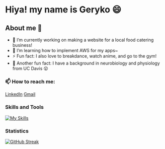 # Hiya! my name is Geryko 😄

## About me 🤔
- 🔭 I’m currently working on making a website for a local food catering business!
- 🌱 I’m learning how to implement AWS for my apps~
- ⚡ Fun fact: I also love to breakdance, watch anime, and go to the gym!
- 🧠 Another fun fact: I have a background in neurobiology and physiology from UC Davis 😲

### 📫 How to reach me:
[LinkedIn](https://www.linkedin.com/in/geryko-menta-36a0b0215/)
[Gmail](gakidogeck@gmail.com)

### Skills and Tools
[![My Skills](https://skillicons.dev/icons?i=js,html,css,aws,express,mysql,nodejs,postgres,react,py,flask)](https://skillicons.dev)


### Statistics
[![GitHub Streak](https://streak-stats.demolab.com/?user=glmenta&theme=dark)](https://git.io/streak-stats)
<!--
**glmenta/glmenta** is a ✨ _special_ ✨ repository because its `README.md` (this file) appears on your GitHub profile.

Here are some ideas to get you started:
- 🔭 I’m currently working on a capstone project
- 🌱 I’m currently learning ...
- 👯 I’m looking to collaborate on ...
- 🤔 I’m looking for help with ...
- 💬 Ask me about ...
- 📫 How to reach me: ...
- 😄 Pronouns: ...
- ⚡ Fun fact: ...
-->

